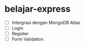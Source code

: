 # belajar-express



 - [ ] Intergrasi dengan MongoDB Atlas
 - [ ] Login
 - [ ] Register
 - [ ] Form Validation
